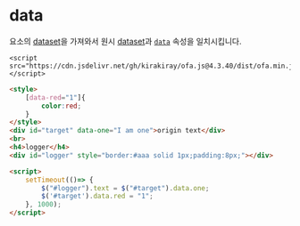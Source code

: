 # data

요소의 [dataset](https://developer.mozilla.org/en-US/docs/Web/API/HTMLElement/dataset)을 가져와서 원시 [dataset](https://developer.mozilla.org/en-US/docs/Web/API/HTMLElement/dataset)과 [`data`](https://developer.mozilla.org/en-US/docs/Web/API/HTMLElement/style) 속성을 일치시킵니다.

<html-viewer>

```
<script src="https://cdn.jsdelivr.net/gh/kirakiray/ofa.js@4.3.40/dist/ofa.min.js"></script>
```

```html
<style>
    [data-red="1"]{
        color:red;
    }
</style>
<div id="target" data-one="I am one">origin text</div>
<br>
<h4>logger</h4>
<div id="logger" style="border:#aaa solid 1px;padding:8px;"></div>

<script>
    setTimeout(()=> {
        $("#logger").text = $("#target").data.one;
        $('#target').data.red = "1";
    }, 1000);
</script>
```

</html-viewer>

